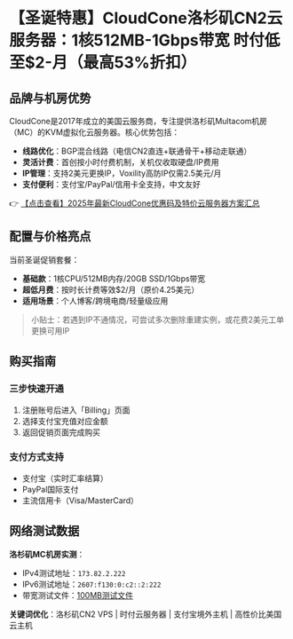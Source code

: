 # 【圣诞特惠】CloudCone洛杉矶CN2云服务器：1核512MB-1Gbps带宽 时付低至$2-月（最高53%折扣）

## 品牌与机房优势

CloudCone是2017年成立的美国云服务商，专注提供洛杉矶Multacom机房（MC）的KVM虚拟化云服务器。核心优势包括：

- **线路优化**：BGP混合线路（电信CN2直连+联通骨干+移动走联通）
- **灵活计费**：首创按小时付费机制，关机仅收取硬盘/IP费用
- **IP管理**：支持2美元更换IP，Voxility高防IP仅需2.5美元/月
- **支付便利**：支付宝/PayPal/信用卡全支持，中文友好

👉 [【点击查看】2025年最新CloudCone优惠码及特价云服务器方案汇总](https://bit.ly/Cloudcone)

## 配置与价格亮点

当前圣诞促销套餐：
- **基础款**：1核CPU/512MB内存/20GB SSD/1Gbps带宽
- **超低月费**：按时长计费等效$2/月（原价4.25美元）
- **适用场景**：个人博客/跨境电商/轻量级应用

> 小贴士：若遇到IP不通情况，可尝试多次删除重建实例，或花费2美元工单更换可用IP

## 购买指南

### 三步快速开通
1. 注册账号后进入「Billing」页面
2. 选择支付宝充值对应金额
3. 返回促销页面完成购买

### 支付方式支持
- 支付宝（实时汇率结算）
- PayPal国际支付
- 主流信用卡（Visa/MasterCard）

## 网络测试数据

**洛杉矶MC机房实测**：
- IPv4测试地址：`173.82.2.222`
- IPv6测试地址：`2607:f130:0:c2::2:222`
- 带宽测试文件：[100MB测试文件](http://la.lg.cloudc.one/100MB.test)

**关键词优化**：洛杉矶CN2 VPS | 时付云服务器 | 支付宝境外主机 | 高性价比美国云主机